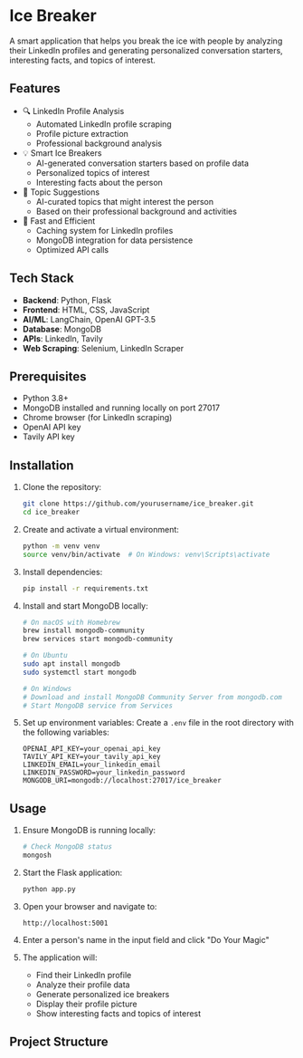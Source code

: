 # Ice Breaker

A smart application that helps you break the ice with people by analyzing their LinkedIn profiles and generating personalized conversation starters, interesting facts, and topics of interest.

## Features

- 🔍 LinkedIn Profile Analysis
  - Automated LinkedIn profile scraping
  - Profile picture extraction
  - Professional background analysis
- 💡 Smart Ice Breakers
  - AI-generated conversation starters based on profile data
  - Personalized topics of interest
  - Interesting facts about the person
- 🎯 Topic Suggestions
  - AI-curated topics that might interest the person
  - Based on their professional background and activities
- 🚀 Fast and Efficient
  - Caching system for LinkedIn profiles
  - MongoDB integration for data persistence
  - Optimized API calls

## Tech Stack

- **Backend**: Python, Flask
- **Frontend**: HTML, CSS, JavaScript
- **AI/ML**: LangChain, OpenAI GPT-3.5
- **Database**: MongoDB
- **APIs**: LinkedIn, Tavily
- **Web Scraping**: Selenium, LinkedIn Scraper

## Prerequisites

- Python 3.8+
- MongoDB installed and running locally on port 27017
- Chrome browser (for LinkedIn scraping)
- OpenAI API key
- Tavily API key

## Installation

1. Clone the repository:

   ```bash
   git clone https://github.com/yourusername/ice_breaker.git
   cd ice_breaker
   ```

2. Create and activate a virtual environment:

   ```bash
   python -m venv venv
   source venv/bin/activate  # On Windows: venv\Scripts\activate
   ```

3. Install dependencies:

   ```bash
   pip install -r requirements.txt
   ```

4. Install and start MongoDB locally:

   ```bash
   # On macOS with Homebrew
   brew install mongodb-community
   brew services start mongodb-community

   # On Ubuntu
   sudo apt install mongodb
   sudo systemctl start mongodb

   # On Windows
   # Download and install MongoDB Community Server from mongodb.com
   # Start MongoDB service from Services
   ```

5. Set up environment variables:
   Create a `.env` file in the root directory with the following variables:
   ```
   OPENAI_API_KEY=your_openai_api_key
   TAVILY_API_KEY=your_tavily_api_key
   LINKEDIN_EMAIL=your_linkedin_email
   LINKEDIN_PASSWORD=your_linkedin_password
   MONGODB_URI=mongodb://localhost:27017/ice_breaker
   ```

## Usage

1. Ensure MongoDB is running locally:

   ```bash
   # Check MongoDB status
   mongosh
   ```

2. Start the Flask application:

   ```bash
   python app.py
   ```

3. Open your browser and navigate to:

   ```
   http://localhost:5001
   ```

4. Enter a person's name in the input field and click "Do Your Magic"

5. The application will:
   - Find their LinkedIn profile
   - Analyze their profile data
   - Generate personalized ice breakers
   - Display their profile picture
   - Show interesting facts and topics of interest

## Project Structure
